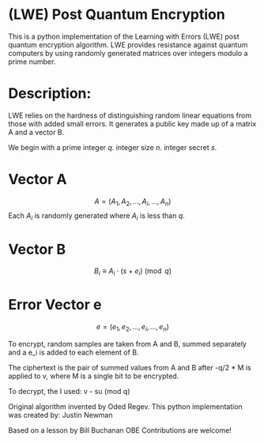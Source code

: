 # (LWE) Post Quantum Encryption
This is a python implementation of the Learning with Errors (LWE) post quantum encryption algorithm. 
LWE provides resistance against quantum computers by using randomly generated matrices over integers modulo a prime number.

# Description:

LWE relies on the hardness of distinguishing random linear equations from those with added small errors. 
It generates a public key made up of a matrix A and a vector B.

We begin with a prime integer $q$.
integer size $n$.
integer secret $s$.

# Vector A
$$A = (A_1, A_2, \ldots, A_i, \ldots, A_n)$$
Each $A_i$ is randomly generated where $A_i$ is less than $q$.
# Vector B
$$B_i \equiv A_i \cdot (s + e_i) \pmod{q}$$

# Error Vector e
$$e = (e_1, e_2,  \ldots, e_i, \ldots, e_n)$$



To encrypt, random samples are taken from A and B, summed separately and a e_i is added to each element of B. 

The ciphertext is the pair of summed values from A and B after -q/2 * M is applied to v, where M is a single bit to be encrypted.

To decrypt, the I used: v - su (mod q)

Original algorithm invented by Oded Regev.
This python implementation was created by:
Justin Newman

Based on a lesson by Bill Buchanan OBE
Contributions are welcome!


